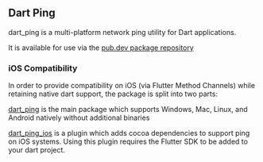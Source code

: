 ## Dart Ping

dart_ping is a multi-platform network ping utility for Dart applications.

It is available for use via the [pub.dev package repository](https://pub.dev/packages/dart_ping)

### iOS Compatibility

In order to provide compatibility on iOS (via Flutter Method Channels) while retaining native dart support, the package is split into two parts:

[dart_ping](dart_ping) is the main package which supports Windows, Mac, Linux, and Android natively without additional binaries

[dart_ping_ios](dart_ping_ios) is a plugin which adds cocoa dependencies to support ping on iOS systems. Using this plugin requires the Flutter SDK to be added to your dart project.

